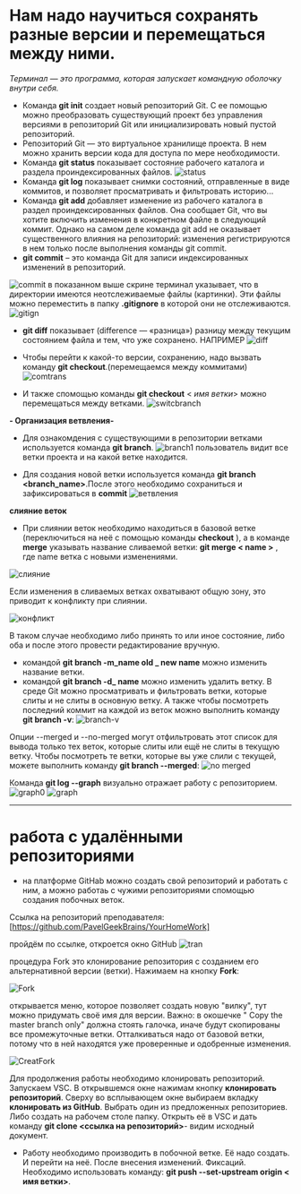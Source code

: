 # Нам надо научиться сохранять разные версии и перемещаться между ними.  
*Терминал — это программа, которая запускает командную оболочку внутри себя.*
* Команда **git init** создает новый репозиторий Git. С ее помощью можно преобразовать существующий проект без управления версиями в репозиторий Git или инициализировать новый пустой репозиторий.
* Репозиторий Git — это виртуальное хранилище проекта. В нем можно хранить версии кода для доступа по мере необходимости.
* Команда **git status** показывает состояние рабочего каталога и раздела проиндексированных файлов.
![status](Status1.PNG)
* Команда **git log** показывает снимки состояний, отправленные в виде коммитов, и позволяет просматривать и фильтровать историю...
* Команда **git add** добавляет изменение из рабочего каталога в раздел проиндексированных файлов. Она сообщает Git, что вы хотите включить изменения в конкретном файле в следующий коммит. Однако на самом деле команда git add не оказывает существенного влияния на репозиторий: изменения регистрируются в нем только после выполнения команды git commit.
* **git commit** – это команда Git для записи индексированных изменений в репозиторий.

![commit](commit.PNG)
в показанном выше скрине терминал указывает, что в директории имеются неотслеживаемые файлы (картинки). Эти файлы можно переместить в папку
 **.gitignore** в которой они не отслеживаются.
 ![gitign](Ignor.PNG)


* **git diff** показывает (difference — «разница») разницу между текущим состоянием файла и тем, что уже сохранено.  НАПРИМЕР
![diff](diff.PNG)

* Чтобы перейти к какой-то версии, сохранению, надо
вызвать команду **git checkout**.(перемещаемся между коммитами)
![comtrans](comtrans.PNG)

* И также спомощью команды
 **git checkout** < *имя ветки*> можно перемещаться между ветками.
![switcbranch](switcbranch.PNG)

**- Организация ветвления-**

* Для ознакомдения с существующими в репозитории ветками используется команда **git branch**.
![branch1](Branch1.png)
пользователь видит все ветки проекта и на какой ветке находится. 

* Для создания новой ветки используется команда **git branch <branch_name>**.После этого необходимо сохраниться и зафиксироваться в **commit** 
![ветвления ](branch.PNG)


**слияние веток**
* При слиянии веток необходимо находиться в базовой ветке (переключиться на неё с помощью команды **checkout** ), а в команде **merge** указывать название сливаемой ветки:
**git merge < name >** , где name ветка с новыми изменениями. 

![слияние](merging1.PNG)

Если изменения в сливаемых ветках охватывают общую зону, это приводит к конфликту при слиянии.

![конфликт](Conflict.PNG)

В таком случае необходимо либо принять то или иное состояние, либо оба и после этого провести редактирование вручную.

* командой **git branch -m_name old _ new name** можно изменить название ветки.
* командой **git branch -d_ name** можно изменить удалить ветку.
В среде Git можно просматривать и фильтровать ветки, которые слиты и не слиты в основную ветку.
А также чтобы посмотреть последний коммит на каждой из веток можно выполнить команду **git branch -v**:
![branch-v](branch_v.PNG)




Опции --merged и --no-merged могут отфильтровать этот список для вывода только тех веток, которые слиты или ещё не слиты в текущую ветку. Чтобы посмотреть те ветки, которые вы уже слили с текущей, можете выполнить команду **git branch --merged**:
![no merged](noMerged.PNG)

Команда **git log --graph** визуально отражает работу с репозиторием.
![graph0](graph0.PNG)
![graph](graph.PNG)
______
# работа с удалёнными репозиториями

* на платформе GitHab можно создать свой репозиторий и работать с ним, а можно работаь с чужими репозиториями спомощью создания побочных веток.

Ссылка на репозиторий преподавателя:
[https://github.com/PavelGeekBrains/YourHomeWork]

пройдём по ссылке, откроется окно GitHub
![tran](transition.PNG)

процедура Fork это клонирование репозитория с созданием его альтернативной версии (ветки).  Нажимаем на кнопку **Fork**:

![Fork](Fork.PNG)

открывается меню, которое позволяет создать новую "вилку", тут можно придумать своё имя для версии. Важно: в окошечке " Copy the master branch only" должна стоять галочка, иначе будут скопированы все промежуточные ветки. Отталкиваться надо от базовой ветки, потому что в ней находятся уже проверенные и одобренные изменения.

![CreatFork](CreateFork.PNG)

Для продолжения работы необходимо клонировать репозиторий. Запускаем VSC. В открывшемся окне нажимам кнопку **клонировать репозиторий**.  Сверху во всплывающем окне выбираем вкладку **клонировать из GitHub**. Выбрать один из предложенных репозиториев.
Либо создать на рабочем столе папку. Открыть её в VSC и дать команду **git clone <ссылка на репозиторий>**- видим исходный документ.
* Работу необходимо производить в побочной ветке. Её надо создать.
И перейти на неё.
После внесения изменений.
Фиксаций. Необходимо использовать команду: **git push --set-upstream origin < имя ветки>**.








